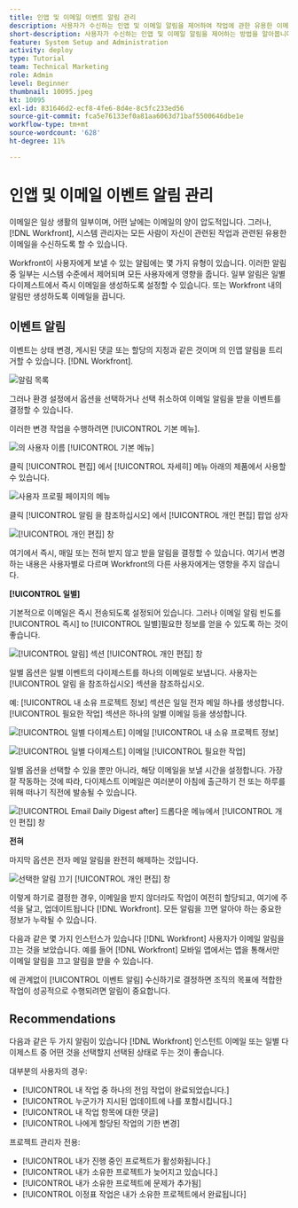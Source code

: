 ```yaml
---
title: 인앱 및 이메일 이벤트 알림 관리
description: 사용자가 수신하는 인앱 및 이메일 알림을 제어하여 작업에 관한 유용한 이메일을 수신하는 방법에 대해 알아보십시오.
short-description: 사용자가 수신하는 인앱 및 이메일 알림을 제어하는 방법을 알아봅니다.
feature: System Setup and Administration
activity: deploy
type: Tutorial
team: Technical Marketing
role: Admin
level: Beginner
thumbnail: 10095.jpeg
kt: 10095
exl-id: 831646d2-ecf8-4fe6-8d4e-8c5fc233ed56
source-git-commit: fca5e76133ef0a81aa6063d71baf5500646dbe1e
workflow-type: tm+mt
source-wordcount: '628'
ht-degree: 11%

---
```


# 인앱 및 이메일 이벤트 알림 관리

이메일은 일상 생활의 일부이며, 어떤 날에는 이메일의 양이 압도적입니다. 그러나, [!DNL Workfront], 시스템 관리자는 모든 사람이 자신이 관련된 작업과 관련된 유용한 이메일을 수신하도록 할 수 있습니다.

Workfront이 사용자에게 보낼 수 있는 알림에는 몇 가지 유형이 있습니다. 이러한 알림 중 일부는 시스템 수준에서 제어되며 모든 사용자에게 영향을 줍니다. 일부 알림은 일별 다이제스트에서 즉시 이메일을 생성하도록 설정할 수 있습니다. 또는 Workfront 내의 알림만 생성하도록 이메일을 끕니다.

## 이벤트 알림

이벤트는 상태 변경, 게시된 댓글 또는 할당의 지정과 같은 것이며 의 인앱 알림을 트리거할 수 있습니다. [!DNL Workfront].

![알림 목록](assets/admin-fund-user-notifications-01.png)

그러나 환경 설정에서 옵션을 선택하거나 선택 취소하여 이메일 알림을 받을 이벤트를 결정할 수 있습니다.

이러한 변경 작업을 수행하려면 [!UICONTROL 기본 메뉴].

![의 사용자 이름 [!UICONTROL 기본 메뉴]](assets/admin-fund-user-notifications-02.png)

클릭 [!UICONTROL 편집] 에서 [!UICONTROL 자세히] 메뉴 아래의 제품에서 사용할 수 있습니다.

![사용자 프로필 페이지의 메뉴](assets/admin-fund-user-notifications-03.png)

클릭 [!UICONTROL 알림 을 참조하십시오] 에서 [!UICONTROL 개인 편집] 팝업 상자

![[!UICONTROL 개인 편집] 창](assets/admin-fund-user-notifications-04.png)

여기에서 즉시, 매일 또는 전혀 받지 않고 받을 알림을 결정할 수 있습니다. 여기서 변경하는 내용은 사용자별로 다르며 Workfront의 다른 사용자에게는 영향을 주지 않습니다.

**[!UICONTROL 일별]**

기본적으로 이메일은 즉시 전송되도록 설정되어 있습니다. 그러나 이메일 알림 빈도를 [!UICONTROL 즉시] to [!UICONTROL 일별]필요한 정보를 얻을 수 있도록 하는 것이 좋습니다.

![[!UICONTROL 알림] 섹션 [!UICONTROL 개인 편집] 창](assets/admin-fund-user-notifications-05.png)

일별 옵션은 일별 이벤트의 다이제스트를 하나의 이메일로 보냅니다. 사용자는 [!UICONTROL 알림 을 참조하십시오] 섹션을 참조하십시오.

예: [!UICONTROL 내 소유 프로젝트 정보] 섹션은 일일 전자 메일 하나를 생성합니다. [!UICONTROL 필요한 작업] 섹션은 하나의 일별 이메일 등을 생성합니다.

![[!UICONTROL 일별 다이제스트] 이메일 [!UICONTROL 내 소유 프로젝트 정보]](assets/admin-fund-user-notifications-06.png)

![[!UICONTROL 일별 다이제스트] 이메일 [!UICONTROL 필요한 작업]](assets/admin-fund-user-notifications-07.png)

일별 옵션을 선택할 수 있을 뿐만 아니라, 해당 이메일을 보낼 시간을 설정합니다. 가장 잘 작동하는 것에 따라, 다이제스트 이메일은 여러분이 아침에 출근하기 전 또는 하루를 위해 떠나기 직전에 발송될 수 있습니다.

![[!UICONTROL Email Daily Digest after] 드롭다운 메뉴에서 [!UICONTROL 개인 편집] 창](assets/admin-fund-user-notifications-08.png)

**전혀**

마지막 옵션은 전자 메일 알림을 완전히 해제하는 것입니다.

![선택한 알림 끄기 [!UICONTROL 개인 편집] 창](assets/admin-fund-user-notifications-09.png)

이렇게 하기로 결정한 경우, 이메일을 받지 않더라도 작업이 여전히 할당되고, 여기에 주석을 달고, 업데이트됩니다 [!DNL Workfront]. 모든 알림을 끄면 알아야 하는 중요한 정보가 누락될 수 있습니다.

다음과 같은 몇 가지 인스턴스가 있습니다 [!DNL Workfront] 사용자가 이메일 알림을 끄는 것을 보았습니다. 예를 들어 [!DNL Workfront] 모바일 앱에서는 앱을 통해서만 이메일 알림을 끄고 알림을 받을 수 있습니다.

에 관계없이 [!UICONTROL 이벤트 알림] 수신하기로 결정하면 조직의 목표에 적합한 작업이 성공적으로 수행되려면 알림이 중요합니다.


## Recommendations

다음과 같은 두 가지 알림이 있습니다 [!DNL Workfront] 인스턴트 이메일 또는 일별 다이제스트 중 어떤 것을 선택할지 선택된 상태로 두는 것이 좋습니다.

대부분의 사용자의 경우:

* [!UICONTROL 내 작업 중 하나의 전임 작업이 완료되었습니다.]
* [!UICONTROL 누군가가 지시된 업데이트에 나를 포함시킵니다.]
* [!UICONTROL 내 작업 항목에 대한 댓글]
* [!UICONTROL 나에게 할당된 작업의 기한 변경]


프로젝트 관리자 전용:

* [!UICONTROL 내가 진행 중인 프로젝트가 활성화됩니다.]
* [!UICONTROL 내가 소유한 프로젝트가 늦어지고 있습니다.]
* [!UICONTROL 내가 소유한 프로젝트에 문제가 추가됨]
* [!UICONTROL 이정표 작업은 내가 소유한 프로젝트에서 완료됩니다]


<!---
learn more URLs
Email notifications
guide: manage your notifications
--->
